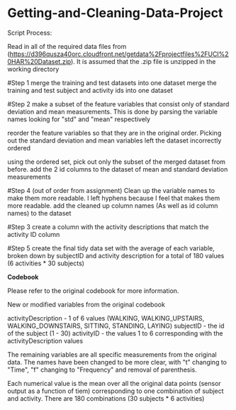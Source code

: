 Getting-and-Cleaning-Data-Project
=================================


Script Process:

Read in all of the required data files from (https://d396qusza40orc.cloudfront.net/getdata%2Fprojectfiles%2FUCI%20HAR%20Dataset.zip). It is assumed that the .zip file is unzipped in the working directory

#Step 1
merge the training and test datasets into one dataset
merge the training and test subject and activity ids into one dataset

#Step 2
make a subset of the feature variables that consist only of standard deviation and mean measurements. This is done by parsing the variable names looking for "std" and "mean" respectively

reorder the feature variables so that they are in the original order. Picking out the standard deviation and mean variables left the dataset incorrectly ordered

using the ordered set, pick out only the subset of the merged dataset from before.
add the 2 id columns to the dataset of mean and standard deviation measurements

#Step 4 (out of order from assignment)
Clean up the variable names to make them more readable. I left hyphens because I feel that makes them more readable.
add the cleaned up column names (As well as id column names) to the dataset

#Step 3
create a column with the activity descriptions that match the activity ID column

#Step 5
create the final tidy data set with the average of each variable, broken down by subjectID and activity description for a total of 180 values (6 activities * 30 subjects)

<b>Codebook </b>


Please refer to the original codebook for more information.

New or modified variables from the original codebook

activityDescription - 1 of 6 values (WALKING, WALKING_UPSTAIRS, WALKING_DOWNSTAIRS, SITTING, STANDING, LAYING)
subjectID - the id of the subject (1 - 30)
activityID - the values 1 to 6 corresponding with the activityDescription values

The remaining variables are all specific measurements from the original data.  The names have been changed to be more clear, with "t" changing to "Time", "f" changing to "Frequency" and removal of parenthesis.

Each numerical value is the mean over all the original data points (sensor output as a function of tiem) corresponding to one combination of subject and activity.  There are 180 combinations (30 subjects * 6 activities)

